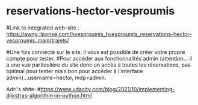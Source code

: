 # reservations-hector-vesproumis
#Link to integrated web-site : https://awng.ilponse.com/hvesproumis_hvesproumis_reservations-hector-vesproumis_main/trajets/

#Une fois connecté sur le site, il vous est possible de créer votre propre compte pour tester.
#Pour accéder aux fonctionnalités admin (attention... il a une vue particulière du site donc un accès à toutes les réservations, pas optimal pour tester mais bon pour accéder à l'interface admin)...username=hector, mdp=admin.




Adri's shite:
#https://www.udacity.com/blog/2021/10/implementing-dijkstras-algorithm-in-python.html
